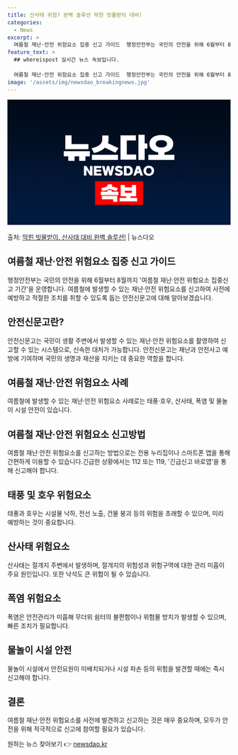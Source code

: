 ```yaml
---
title: 산사태 위험? 완벽 솔루션 막힌 빗물받이 대비!
categories:
  - News
excerpt: >
  여름철 재난·안전 위험요소 집중 신고 가이드  행정안전부는 국민의 안전을 위해 6월부터 8월까지 석 달간 '…
feature_text: >
  ## whereispost 실시간 뉴스 속보입니다.

  여름철 재난·안전 위험요소 집중 신고 가이드  행정안전부는 국민의 안전을 위해 6월부터 8월까지 석 달간 '…
image: '/assets/img/newsdao_breakingnews.jpg'
---
```


![뉴스다오 속보](/assets/img/newsdao_breakingnews.jpg)

<p>출처: <a href="https://newsdao.kr/4366" rel="dofollow">막힌 빗물받이, 산사태 대비 완벽 솔루션!</a> | 뉴스다오</p>

<h2 data-ke-size="size26">여름철 재난·안전 위험요소 집중 신고 가이드</h2>
<p data-ke-size="size16">행정안전부는 국민의 안전을 위해 6월부터 8월까지 '여름철 재난·안전 위험요소 집중신고 기간'을 운영합니다. 여름철에 발생할 수 있는 재난·안전 위험요소를 신고하여 사전에 예방하고 적절한 조치를 취할 수 있도록 돕는 안전신문고에 대해 알아보겠습니다.</p>

<h2 data-ke-size="size24">안전신문고란?</h2>
<p data-ke-size="size16">안전신문고는 국민이 생활 주변에서 발생할 수 있는 재난·안전 위험요소를 촬영하여 신고할 수 있는 시스템으로, 신속한 대처가 가능합니다. 안전신문고는 재난과 안전사고 예방에 기여하며 국민의 생명과 재산을 지키는 데 중요한 역할을 합니다.</p>

<h2 data-ke-size="size24">여름철 재난·안전 위험요소 사례</h2>
<p data-ke-size="size16">여름철에 발생할 수 있는 재난·안전 위험요소 사례로는 태풍·호우, 산사태, 폭염 및 물놀이 시설 안전이 있습니다.</p>

<h2 data-ke-size="size24">여름철 재난·안전 위험요소 신고방법</h2>
<p data-ke-size="size16">여름철 재난·안전 위험요소를 신고하는 방법으로는 전용 누리집이나 스마트폰 앱을 통해 간편하게 이용할 수 있습니다.긴급한 상황에서는 112 또는 119, '긴급신고 바로앱'을 통해 신고해야 합니다.</p>

<h2 data-ke-size="size24">태풍 및 호우 위험요소</h2>
<p data-ke-size="size16">태풍과 호우는 시설물 낙하, 전선 노출, 건물 붕괴 등의 위험을 초래할 수 있으며, 미리 예방하는 것이 중요합니다.</p>

<h2 data-ke-size="size24">산사태 위험요소</h2>
<p data-ke-size="size16">산사태는 절개지 주변에서 발생하며, 절개지의 위험성과 위험구역에 대한 관리 미흡이 주요 원인입니다. 또한 낙석도 큰 위험이 될 수 있습니다.</p>

<h2 data-ke-size="size24">폭염 위험요소</h2>
<p data-ke-size="size16">폭염은 안전관리가 미흡해 무더위 쉼터의 불편함이나 위험물 방치가 발생할 수 있으며, 빠른 조치가 필요합니다.</p>

<h2 data-ke-size="size24">물놀이 시설 안전</h2>
<p data-ke-size="size16">물놀이 시설에서 안전요원이 미배치되거나 시설 파손 등의 위험을 발견할 때에는 즉시 신고해야 합니다.</p>

<h2 data-ke-size="size24">결론</h2>
<p data-ke-size="size16">여름철 재난·안전 위험요소를 사전에 발견하고 신고하는 것은 매우 중요하며, 모두가 안전을 위해 적극적으로 신고에 참여할 필요가 있습니다.</p> 

원하는 뉴스 찾아보기 👉 <a href="https://newsdao.kr" rel="dofollow">newsdao.kr</a>


